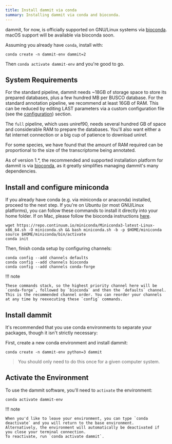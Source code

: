```yaml
---
title: Install dammit via conda
summary: Installing dammit via conda and bioconda.
---
```


dammit, for now, is officially supported on GNU/Linux systems via
[bioconda](https://bioconda.github.io/index.html). macOS support will be
available via bioconda soon.

Assuming you already have `conda`, install with:

    conda create -n dammit-env dammit=2

Then `conda activate dammit-env` and you're good to go.

## System Requirements

For the standard pipeline, dammit needs ~18GB of storage space to store its
prepared databases, plus a few hundred MB per BUSCO database. For the
standard annotation pipeline, we recommend at least 16GB of RAM. This can be
reduced by editing LAST parameters via a custom configuration file (see
the [configuration](configuration.md)) section.

The `full` pipeline, which uses uniref90, needs several hundred GB of
space and considerable RAM to prepare the databases. You'll also want
either a fat internet connection or a big cup of patience to download
uniref.

For some species, we have found that the amount of RAM required can be proportional to the size of the transcriptome being annotated.


As of version 1.\*, the recommended and supported installation platform for 
dammit is via [bioconda](https://anaconda.org/bioconda/dammit), as it greatly
simplifies managing dammit's many dependencies.

## Install and configure miniconda

If you already have conda (e.g. via miniconda or anaconda) installed, 
proceed to the next step. If you're on Ubuntu (or most GNU/Linux platforms),
you can follow these commands to install it directly into your home folder.
If on Mac, please follow the bioconda instructions [here](https://bioconda.github.io/user/install.html).

    wget https://repo.continuum.io/miniconda/Miniconda3-latest-Linux-x86_64.sh -O miniconda.sh && bash miniconda.sh -b -p $HOME/miniconda
    source $HOME/miniconda/bin/activate
    conda init

Then, finish conda setup by configuring channels:

    conda config --add channels defaults
    conda config --add channels bioconda
    conda config --add channels conda-forge

!!! note

    These commands stack, so the highest priority channel here will be `conda-forge`, followed by `bioconda` and then the `defaults` channel. 
    This is the recommended channel order. You can reorder your channels at any time by reexecuting these `config` commands.

## Install dammit

It's recommended that you use conda environments to
separate your packages, though it isn't strictly necessary:

First, create a new conda environment and install dammit:
    
    conda create -n dammit-env python=3 dammit

> You should only need to do this once for a given computer system.

## Activate the Environment

To use the dammit software, you'll need to `activate` the environment:
    
    conda activate dammit-env

!!! note

    When you'd like to leave your environment, you can type `conda deactivate` and you will return to the base environment.
    Alternatively, the environment will automatically be deactivated if you close your terminal connection.
    To reactivate, run `conda activate dammit`.


